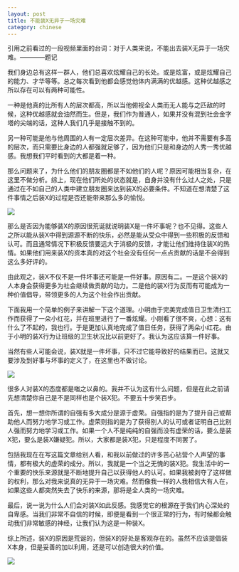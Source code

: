 ```yaml
---
layout: post
title: 不能装X无异于一场灾难
category: chinese
---
```


引用之前看过的一段视频里面的台词：对于人类来说，不能出去装X无异于一场灾难。————题记

我们身边总有这样一群人，他们总喜欢炫耀自己的长处。或是炫富，或是炫耀自己的能力、才华等等。总之每次看到他都会感觉他体内满满的优越感。这种优越感之所以存在可以有两种可能性。

一种是他真的比所有人的层次都高，所以当他俯视全人类而无人能与之匹敌的时候，这种优越感就会油然而生。但是，我们作为普通人，如果并没有混到社会金字塔的尖端的话，这种人我们几乎是接触不到的。

另一种可能是他与他周围的人有一定层次差异。在这种可能中，他并不需要有多高的层次，而只需要比身边的人都强就足够了，因为他们只是和身边的人秀一秀优越感。我想我们平时看到的大都是着一种。

那么问题来了，为什么他们的朋友圈都是不如他们的人呢？原因可能相当复杂，在这里不做分析。综上，现在他们所处的状态就是，自身并没有什么过人之处，只是通过在不如自己的人类中建立朋友圈来达到装X的必要条件。不知道在想清楚了这件事情之后装X的过程是否还能带来那么多的愉悦。

<div class="row">
<div class="col-lg-12">
      <div class="thumbnail">
          <img src="{{site.img}}/disaster1.jpg">
      </div>
</div>
</div>





那么是否因为能够装X的原因很荒诞就说明装X是一件坏事呢？也不见得。这些人之所以能从装X中得到源源不断的快乐，必然是能从受众中得到一些积极的反馈和认可。而且通常情况下积极反馈要远大于消极的反馈，才能让他们维持住装X的热情。如果他们用来装X的资本真的对这个社会没有任何一点点贡献的话是不会得到这么多好评的。

由此观之，装X不仅不是一件坏事还可能是一件好事。原因有二。一是这个装X的人本身会获得更多为社会继续做贡献的动力。二是他的装X行为反而有可能成为一种价值倡导，带领更多的人为这个社会作出贡献。

下面我用一个简单的例子来讲解一下这个道理。小明由于完美完成值日卫生清扫工作而获得了一朵小红花，并在班里进行了一番炫耀。小刚看了很不爽，心想：这有什么了不起的，我也行。于是更加认真地完成了值日任务，获得了两朵小红花。由于小明的装X行为让班级的卫生状况比以前更好了。我认为这应该算一件好事。

当然有些人可能会说，装X就是一件坏事，只不过它能导致好的结果而已。这就又要涉及到好事与坏事的定义了，在这里也不做讨论。


<div class="row">
<div class="col-lg-12">
      <div class="thumbnail">
          <img src="{{site.img}}/disaster2.jpg">
      </div>
</div>
</div>



很多人对装X的态度都是嗤之以鼻的。我并不认为这有什么问题，但是在此之前请先想清楚你自己是不是同样也是个装X犯。不要五十步笑百步。

首先，想一想你所谓的自强有多大成分是源于虚荣。自强指的是为了提升自己或帮助他人而努力地学习或工作。虚荣则指的是为了获得别人的认可或者证明自己比别人强而努力地学习或工作。如果一个人不是纯纯的自强而没有虚荣的话，要么是装X犯，要么是装X嫌疑犯。所以，大家都是装X犯，只是程度不同罢了。

包括我现在在写这篇文章给别人看，和我以前做过的许多苦心钻营个人声望的事情，都有极大的虚荣的成分。所以，我就是一个当之无愧的装X犯。我生活中的一个重要的快乐来源就是不断地提升自己以获得他人的认可。如果我被剥夺了这样做的权利，那么对我来说真的无异于一场灾难。然而像我一样的人我相信大有人在，如果这些人都突然失去了快乐的来源，那将是全人类的一场灾难。

最后，说一说为什么人们会对装X如此反感。我感觉它的根源在于我们内心深处的自卑感。当我们非常不自信的时候，即便是看到一个很正常的行为，有时候都会触动我们非常敏感的神经，让我们认为这是一种装X。

综上所述，装X的原因是荒诞的，但装X的好处是客观存在的。虽然不应该提倡装X本身，但是妥善的加以利用，还是可以创造很大的价值。

<div class="row">
<div class="col-lg-12">
      <div class="thumbnail">
          <img src="{{site.img}}/disaster3.jpg">
      </div>
</div>
</div>

